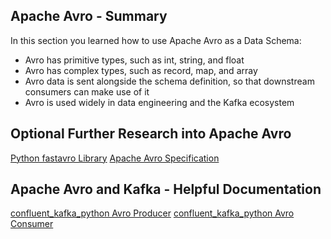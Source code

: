 ## Apache Avro - Summary
In this section you learned how to use Apache Avro as a Data Schema:

- Avro has primitive types, such as int, string, and float
- Avro has complex types, such as record, map, and array
- Avro data is sent alongside the schema definition, so that downstream consumers can make use of it
- Avro is used widely in data engineering and the Kafka ecosystem

## Optional Further Research into Apache Avro
[Python fastavro Library](https://fastavro.readthedocs.io/en/latest/index.html)
[Apache Avro Specification](https://avro.apache.org/docs/1.8.2/spec.html#Maps)

## Apache Avro and Kafka - Helpful Documentation
[confluent_kafka_python Avro Producer](https://docs.confluent.io/current/clients/confluent-kafka-python/index.html?highlight=partition#confluent_kafka.avro.AvroProducer)
[confluent_kafka_python Avro Consumer](https://docs.confluent.io/current/clients/confluent-kafka-python/index.html?highlight=partition#confluent_kafka.avro.AvroConsumer)